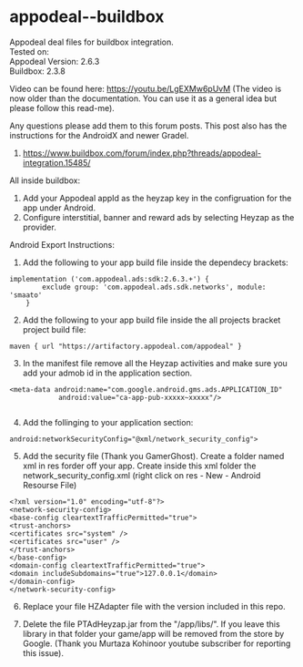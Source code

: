 # appodeal--buildbox
Appodeal deal files for buildbox integration.  
Tested on:  
Appodeal Version: 2.6.3  
Buildbox: 2.3.8

Video can be found here: https://youtu.be/LgEXMw6pUvM
(The video is now older than the documentation. You can use it as a general idea but please follow this read-me).

Any questions please add them to this forum posts. This post also has the instructions for the AndroidX and newer Gradel.
1. https://www.buildbox.com/forum/index.php?threads/appodeal-integration.15485/

All inside buildbox:
1. Add your Appodeal appId as the heyzap key in the configruation for the app under Android.
2. Configure interstitial, banner and reward ads by selecting Heyzap as the provider.


Android Export Instructions:
1. Add the following to your app build file inside the dependecy brackets:
```
implementation ('com.appodeal.ads:sdk:2.6.3.+') {
        exclude group: 'com.appodeal.ads.sdk.networks', module: 'smaato'
    }
```  

2. Add the following to your app build file inside the all projects bracket project build file:
```
maven { url "https://artifactory.appodeal.com/appodeal" }
```


3. In the manifest file remove all the Heyzap activities and make sure you add your admob id in the application section.

```
<meta-data android:name="com.google.android.gms.ads.APPLICATION_ID"
            android:value="ca-app-pub-xxxxx~xxxxx"/>
            
```
4. Add the follinging to your application section:

```
android:networkSecurityConfig="@xml/network_security_config">
```

5. Add the security file (Thank you GamerGhost). Create a folder named xml in res forder off your app. Create inside this xml folder the network_security_config.xml (right click on res - New - Android Resourse File)

```
<?xml version="1.0" encoding="utf-8"?>
<network-security-config>
<base-config cleartextTrafficPermitted="true">
<trust-anchors>
<certificates src="system" />
<certificates src="user" />
</trust-anchors>
</base-config>
<domain-config cleartextTrafficPermitted="true">
<domain includeSubdomains="true">127.0.0.1</domain>
</domain-config>
</network-security-config>
```
6. Replace your file HZAdapter file with the version included in this repo.  

7. Delete the file PTAdHeyzap.jar from the "<ProjectExportFolder>/app/libs/". If you leave this library in that folder your game/app will be removed from the store by Google. (Thank you Murtaza Kohinoor youtube subscriber for reporting this issue).
